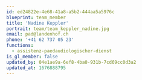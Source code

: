 ```yaml
---
id: ed24822e-4e68-41a8-a5b2-444aa5a5976c
blueprint: team_member
title: 'Nadine Keppler'
portrait: team/team_keppler_nadine.jpg
email: pad@landenhof.ch
phone: '+41 62 737 05 23'
functions:
  - assistenz-paedaudiologischer-dienst
is_gl_member: false
updated_by: 04e1ae9a-6ef8-4ba0-931b-7cd69cc0d3a2
updated_at: 1676888795
---
```

